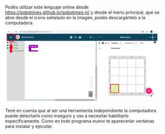 Podés utilizar este lenguaje online desde https://gobstones.github.io/gobstones-jr/ y desde el menú principal, que se abre desde el ícono señalado en la imagen, podés descargártelo a la computadora.

<img src="https://raw.githubusercontent.com/MumukiProject/mumuki-guia-text-pensamiento-computacional-herramientas-tecnologicas/master/assets/tecla5_1540241155840.png" alt="tecla5_1540241155840.png" width="auto" height="auto">

Tené en cuenta que al ser una herramienta independiente la computadora puede detectarlo como inseguro y vas a necesitar habilitarlo específicamente. Como en todo programa nuevo te aparecerán ventanas para instalar y ejecutar.